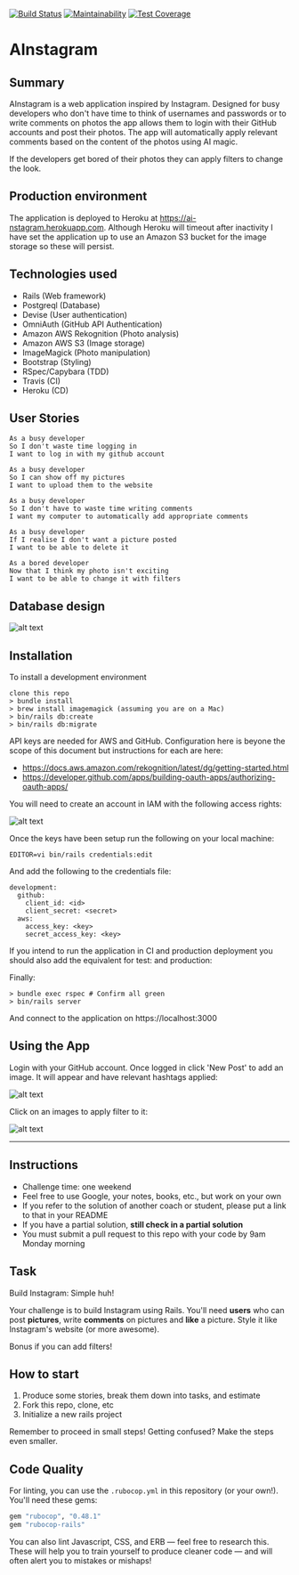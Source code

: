[![Build Status](https://travis-ci.org/thielsen/instagram-challenge.svg?branch=master)](https://travis-ci.org/thielsen/instagram-challenge) [![Maintainability](https://api.codeclimate.com/v1/badges/7258f325b151a1e93d8b/maintainability)](https://codeclimate.com/github/thielsen/instagram-challenge/maintainability) [![Test Coverage](https://api.codeclimate.com/v1/badges/7258f325b151a1e93d8b/test_coverage)](https://codeclimate.com/github/thielsen/instagram-challenge/test_coverage)

AInstagram
===================

## Summary

AInstagram is a web application inspired by Instagram. Designed for busy developers who don't have time to think of usernames and passwords or to write comments on photos the app allows them to login with their GitHub accounts and post their photos. The app will automatically apply relevant comments based on the content of the photos using AI magic.

If the developers get bored of their photos they can apply filters to change the look.

## Production environment

The application is deployed to Heroku at https://ai-nstagram.herokuapp.com. Although Heroku will timeout after inactivity I have set the application up to use an Amazon S3 bucket for the image storage so these will persist.

## Technologies used

- Rails (Web framework)
- Postgreql (Database)
- Devise (User authentication)
- OmniAuth (GitHub API Authentication)
- Amazon AWS Rekognition (Photo analysis)
- Amazon AWS S3 (Image storage)
- ImageMagick (Photo manipulation)
- Bootstrap (Styling)
- RSpec/Capybara (TDD)
- Travis (CI)
- Heroku (CD)

## User Stories

```
As a busy developer
So I don't waste time logging in
I want to log in with my github account
```
```
As a busy developer
So I can show off my pictures
I want to upload them to the website
```
```
As a busy developer
So I don't have to waste time writing comments
I want my computer to automatically add appropriate comments
```
```
As a busy developer
If I realise I don't want a picture posted
I want to be able to delete it
```
```
As a bored developer
Now that I think my photo isn't exciting
I want to be able to change it with filters
```
## Database design

![alt text](https://github.com/thielsen/instagram-challenge/blob/master/dbdesign.png "")

## Installation

To install a development environment

```
clone this repo
> bundle install
> brew install imagemagick (assuming you are on a Mac)
> bin/rails db:create
> bin/rails db:migrate
```
API keys are needed for AWS and GitHub. Configuration here is beyone the scope of this document but instructions for each are here:

- https://docs.aws.amazon.com/rekognition/latest/dg/getting-started.html
- https://developer.github.com/apps/building-oauth-apps/authorizing-oauth-apps/

You will need to create an account in IAM with the following access rights:

![alt text](https://github.com/thielsen/instagram-challenge/blob/master/aws_iam.png "")

Once the keys have been setup run the following on your local machine:

```
EDITOR=vi bin/rails credentials:edit
```

And add the following to the credentials file:

```
development:
  github:
    client_id: <id>
    client_secret: <secret>
  aws:
    access_key: <key>
    secret_access_key: <key>
```

If you intend to run the application in CI and production deployment you should also add the equivalent for test: and production:

Finally:

```
> bundle exec rspec # Confirm all green
> bin/rails server
```

And connect to the application on https://localhost:3000

## Using the App

Login with your GitHub account. Once logged in click 'New Post' to add an image. It will appear and have relevant hashtags applied:

![alt text](https://github.com/thielsen/instagram-challenge/blob/master/hashtag.png "")

Click on an images to apply filter to it:

![alt text](https://github.com/thielsen/instagram-challenge/blob/master/filters.png "")











---------------------------------------------------------------------

## Instructions

* Challenge time: one weekend
* Feel free to use Google, your notes, books, etc., but work on your own
* If you refer to the solution of another coach or student, please put a link to that in your README
* If you have a partial solution, **still check in a partial solution**
* You must submit a pull request to this repo with your code by 9am Monday morning

## Task

Build Instagram: Simple huh!

Your challenge is to build Instagram using Rails. You'll need **users** who can post **pictures**, write **comments** on pictures and **like** a picture. Style it like Instagram's website (or more awesome).

Bonus if you can add filters!

## How to start

1. Produce some stories, break them down into tasks, and estimate
2. Fork this repo, clone, etc
3. Initialize a new rails project

Remember to proceed in small steps! Getting confused? Make the steps even smaller.

## Code Quality

For linting, you can use the `.rubocop.yml` in this repository (or your own!).
You'll need these gems:

```ruby
gem "rubocop", "0.48.1"
gem "rubocop-rails"
```

You can also lint Javascript, CSS, and ERB — feel free to research this. These
will help you to train yourself to produce cleaner code — and will often alert
you to mistakes or mishaps!
